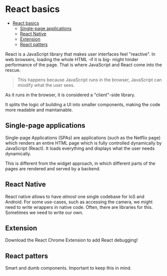 # React basics

- [React basics](#react-basics)
  - [Single-page applications](#single-page-applications)
  - [React Native](#react-native)
  - [Extension](#extension)
  - [React patters](#react-patters)

React is a JavaScript library that makes user interfaces feel "reactive". In
web browsers, loading the whole HTML -if it is big- might hinder performance
of the page. That is where JavaScript and React come into the rescue.

> This happens because JavaScript runs in the browser, JavaScript can miodify
> what the user sees.

As it runs in the browser, it is considered a "client"-side library.

It splits the logic of building a UI into smaller components, making the code
more readable and maintainable.

## Single-page applications

Single-page Applications (SPAs) are applications (such as the Netflix page)
which renders an entire HTML page which is fully controlled dynamically by
JavaScript (React). It loads everything and displays what the user needs
dynamically.

This is different from the widget approach, in which different
parts of the pages are rendered and served by a backend.

## React Native

React native allows to have _almost_ one single codebase for IoS and Android. For some use-cases, such as accessing the camera, we might need to write wrappers in native code. Often, there are libraries for this. Sometimes we need to write our own.

## Extension

Download the React Chrome Extension to add React debugging!

## React patters

Smart and dumb components. Important to keep this in mind.
